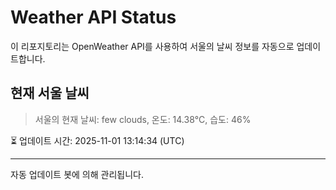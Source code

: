
# Weather API Status

이 리포지토리는 OpenWeather API를 사용하여 서울의 날씨 정보를 자동으로 업데이트합니다.

## 현재 서울 날씨
> 서울의 현재 날씨: few clouds, 온도: 14.38°C, 습도: 46%

⏳ 업데이트 시간: 2025-11-01 13:14:34 (UTC)

---
자동 업데이트 봇에 의해 관리됩니다.
